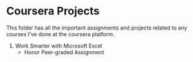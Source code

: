 # Coursera Projects
This folder has all the important assignments and projects related to any courses I've done at the coursera platform.

1. Work Smarter with Microsoft Excel
    - Honor Peer-graded Assignment
